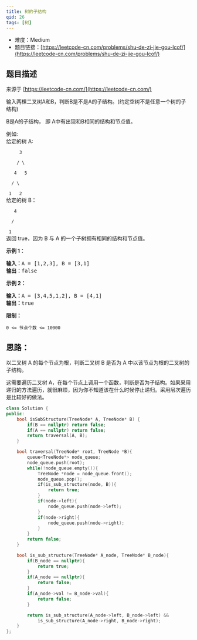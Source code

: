 ```yaml
---
title: 树的子结构
qid: 26
tags: [树]
---
```



- 难度：Medium
- 题目链接：[https://leetcode-cn.com/problems/shu-de-zi-jie-gou-lcof/](https://leetcode-cn.com/problems/shu-de-zi-jie-gou-lcof/)


## 题目描述

来源于 [https://leetcode-cn.com/](https://leetcode-cn.com/)

<p>输入两棵二叉树A和B，判断B是不是A的子结构。(约定空树不是任意一个树的子结构)</p>

<p>B是A的子结构， 即 A中有出现和B相同的结构和节点值。</p>

<p>例如:<br>
给定的树 A:</p>

<p><code>&nbsp; &nbsp; &nbsp;3<br>
&nbsp; &nbsp; / \<br>
&nbsp; &nbsp;4 &nbsp; 5<br>
&nbsp; / \<br>
&nbsp;1 &nbsp; 2</code><br>
给定的树 B：</p>

<p><code>&nbsp; &nbsp;4&nbsp;<br>
&nbsp; /<br>
&nbsp;1</code><br>
返回 true，因为 B 与 A 的一个子树拥有相同的结构和节点值。</p>

<p><strong>示例 1：</strong></p>

<pre><strong>输入：</strong>A = [1,2,3], B = [3,1]
<strong>输出：</strong>false
</pre>

<p><strong>示例 2：</strong></p>

<pre><strong>输入：</strong>A = [3,4,5,1,2], B = [4,1]
<strong>输出：</strong>true</pre>

<p><strong>限制：</strong></p>

<p><code>0 &lt;= 节点个数 &lt;= 10000</code></p>


## 思路：

以二叉树 A 的每个节点为根，判断二叉树 B 是否为 A 中以该节点为根的二叉树的子结构。

这需要遍历二叉树 A，在每个节点上调用一个函数，判断是否为子结构。如果采用递归的方法遍历，就很麻烦，因为你不知道该在什么时候停止递归。采用层次遍历是比较好的做法。

```cpp
class Solution {
public:
    bool isSubStructure(TreeNode* A, TreeNode* B) {
        if(B == nullptr) return false;
        if(A == nullptr) return false;
        return traversal(A, B);
    }

    bool traversal(TreeNode* root, TreeNode *B){
        queue<TreeNode*> node_queue;
        node_queue.push(root);
        while(!node_queue.empty()){
            TreeNode *node = node_queue.front();
            node_queue.pop();
            if(is_sub_structure(node, B)){
                return true;
            }
            if(node->left){
                node_queue.push(node->left);
            }
            if(node->right){
                node_queue.push(node->right);
            }
        }
        return false;
    }

    bool is_sub_structure(TreeNode* A_node, TreeNode* B_node){
        if(B_node == nullptr){
            return true;
        }
        if(A_node == nullptr){
            return false;
        }
        if(A_node->val != B_node->val){
            return false;
        }

        return is_sub_structure(A_node->left, B_node->left) &&
            is_sub_structure(A_node->right, B_node->right);
    }
};
```